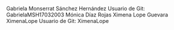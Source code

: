 
Gabriela Monserrat Sánchez Hernández  Usuario de Git: GabrielaMSH17032003
Mónica Díaz Rojas 
Ximena Lope Guevara XimenaLope       Usuario de Git: XimenaLope

